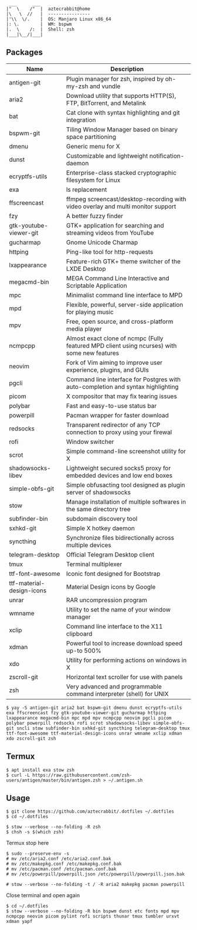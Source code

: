      ___      ___
    |"  \    /"  |  aztecrabbit@home
    |\   \  //   |  ----------------
    |'\\  \/.    |  OS: Manjaro Linux x86_64
    |: \.        |  WM: bspwm
    |.  \    /:  |  Shell: zsh
    |___|\__/|___|


Packages
--------

| Name                            | Description |
| ----                            | ----------- |
| antigen-git                     | Plugin manager for zsh, inspired by oh-my-zsh and vundle |
| aria2                           | Download utility that supports HTTP(S), FTP, BitTorrent, and Metalink |
| bat                             | Cat clone with syntax highlighting and git integration |
| bspwm-git                       | Tiling Window Manager based on binary space partitioning |
| dmenu                           | Generic menu for X |
| dunst                           | Customizable and lightweight notification-daemon |
| ecryptfs-utils                  | Enterprise-class stacked cryptographic filesystem for Linux |
| exa                             | ls replacement |
| ffscreencast                    | ffmpeg screencast/desktop-recording with video overlay and multi monitor support |
| fzy                             | A better fuzzy finder |
| gtk-youtube-viewer-git          | GTK+ application for searching and streaming videos from YouTube |
| gucharmap                       | Gnome Unicode Charmap |
| httping                         | Ping-like tool for http-requests |
| lxappearance                    | Feature-rich GTK+ theme switcher of the LXDE Desktop |
| megacmd-bin                     | MEGA Command Line Interactive and Scriptable Application |
| mpc                             | Minimalist command line interface to MPD |
| mpd                             | Flexible, powerful, server-side application for playing music |
| mpv                             | Free, open source, and cross-platform media player |
| ncmpcpp                         | Almost exact clone of ncmpc (Fully featured MPD client using ncurses) with some new features |
| neovim                          | Fork of Vim aiming to improve user experience, plugins, and GUIs |
| pgcli                           | Command line interface for Postgres with auto-completion and syntax highlighting |
| picom                           | X compositor that may fix tearing issues |
| polybar                         | Fast and easy-to-use status bar |
| powerpill                       | Pacman wrapper for faster download |
| redsocks                        | Transparent redirector of any TCP connection to proxy using your firewal |
| rofi                            | Window switcher |
| scrot                           | Simple command-line screenshot utility for X |
| shadowsocks-libev               | Lightweight secured socks5 proxy for embedded devices and low end boxes |
| simple-obfs-git                 | Simple obfusacting tool designed as plugin server of shadowsocks |
| stow                            | Manage installation of multiple softwares in the same directory tree |
| subfinder-bin                   | subdomain discovery tool |
| sxhkd-git                       | Simple X hotkey daemon |
| syncthing                       | Synchronize files bidirectionally across multiple devices |
| telegram-desktop                | Official Telegram Desktop client |
| tmux                            | Terminal multiplexer |
| ttf-font-awesome                | Iconic font designed for Bootstrap |
| ttf-material-design-icons       | Material Design icons by Google |
| unrar                           | RAR uncompression program |
| wmname                          | Utility to set the name of your window manager |
| xclip                           | Command line interface to the X11 clipboard |
| xdman                           | Powerful tool to increase download speed up-to 500% |
| xdo                             | Utility for performing actions on windows in X |
| zscroll-git                     | Horizontal text scroller for use with panels |
| zsh                             | Very advanced and programmable command interpreter (shell) for UNIX |

    $ yay -S antigen-git aria2 bat bspwm-git dmenu dunst ecryptfs-utils exa ffscreencast fzy gtk-youtube-viewer-git gucharmap httping lxappearance megacmd-bin mpc mpd mpv ncmpcpp neovim pgcli picom polybar powerpill redsocks rofi scrot shadowsocks-libev simple-obfs-git sncli stow subfinder-bin sxhkd-git syncthing telegram-desktop tmux ttf-font-awesome ttf-material-design-icons unrar wmname xclip xdman xdo zscroll-git zsh


Termux
------

    $ apt install exa stow zsh
    $ curl -L https://raw.githubusercontent.com/zsh-users/antigen/master/bin/antigen.zsh > ~/.antigen.sh


Usage
-----

    $ git clone https://github.com/aztecrabbit/.dotfiles ~/.dotfiles
    $ cd ~/.dotfiles

    $ stow --verbose --no-folding -R zsh
    $ chsh -s $(which zsh)

Termux stop here

    $ sudo --preserve-env -s
    # mv /etc/aria2.conf /etc/aria2.conf.bak
    # mv /etc/makepkg.conf /etc/makepkg.conf.bak
    # mv /etc/pacman.conf /etc/pacman.conf.bak
    # mv /etc/powerpill/powerpill.json /etc/powerpill/powerpill.json.bak

    # stow --verbose --no-folding -t / -R aria2 makepkg pacman powerpill

Close terminal and open again

    $ cd ~/.dotfiles
    $ stow --verbose --no-folding -R bin bspwm dunst etc fonts mpd mpv ncmpcpp neovim picom pylint rofi scripts thunar tmux tumbler urxvt xdman yapf
